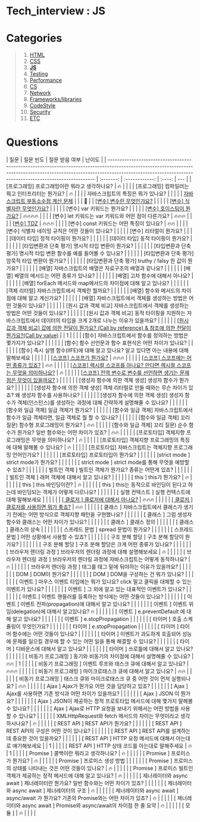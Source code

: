 # Tech_interview : JS

# Categories

> 1. [HTML](https://github.com/Pyotato/tech_interview/tree/HTML)
> 2. [CSS](https://github.com/Pyotato/tech_interview/tree/CSS)
> 3. [**JS**](https://github.com/Pyotato/tech_interview/tree/JS#Questions)
> 4. [Testing](https://github.com/Pyotato/tech_interview/tree/Testing)
> 5. [Performance](https://github.com/Pyotato/tech_interview/tree/Performance)
> 6. [CS](https://github.com/Pyotato/tech_interview/tree/CS)
> 7. [Network](https://github.com/Pyotato/tech_interview/tree/Network)
> 8. [Frameworks/libraries](https://github.com/Pyotato/tech_interview/tree/Frameworks/libraries)
> 9. [CodeStyle](https://github.com/Pyotato/tech_interview/tree/CodeStyle)
> 10. [Security](https://github.com/Pyotato/tech_interview/tree/Security)
> 11. [ETC](https://github.com/Pyotato/tech_interview/tree/ETC)

# Questions

| 질문                                                                                                                                                                                                                                 | 질문 빈도 | 질문 받음 여부 | 난이도 |
| ------------------------------------------------------------------------------------------------------------------------------------------------------------------------------------------------------------------------------------ | :-------: | :------------: | :----: | --- |
| [프로그래밍] 프로그래밍이란 뭐라고 생각하나요?                                                                                                                                                                                       |    🔥     |                |        |
| [프로그래밍] 컴파일러는 뭐고 인터프리터는 뭔가요?                                                                                                                                                                                    |    🔥     |                |        |
| 자바스크립트의 특징은 뭐가 있나요?                                                                                                                                                                                                   |           |                |        |
| [자바스크립트 부동소수점 계산 문제](https://github.com/Pyotato/tech_interview/blob/JS/floatingPoint.md)                                                                                                                              |           |                |   🌟   |
| [[변수] 변수란 무엇인가요?](https://github.com/Pyotato/tech_interview/blob/JS/variable/variables.md#what)                                                                                                                            |           |                |        |
| [[변수] 식별자란 무엇인가요?](https://github.com/Pyotato/tech_interview/blob/JS/variable/variables.md#vs-indentifier%EC%8B%9D%EB%B3%84%EC%9E%90)                                                                                     |           |                |        |
| [변수] var 키워드는 뭔가요?                                                                                                                                                                                                          |           |                |        |
| [[변수] 호이스팅이 뭔가요?](https://github.com/Pyotato/tech_interview/blob/JS/variable/hoisting.md)                                                                                                                                  | 🔥🔥🔥🔥  |                |        |
| [변수] let 키워드는 var 키워드와 어떤 점이 다른가요?                                                                                                                                                                                 |  🔥🔥🔥   |                |        |
| [[변수] TDZ](https://github.com/Pyotato/tech_interview/blob/JS/variable/TDZ.md)                                                                                                                                                      |  🔥🔥🔥   |                |        |
| [변수] const 키워드는 어떤 특징이 있나요?                                                                                                                                                                                            |   🔥🔥    |                |        |
| [변수] 식별자 네이밍 규칙은 어떤 것들이 있나요?                                                                                                                                                                                      |           |                |        |
| [변수] 리터럴이 뭔가요?                                                                                                                                                                                                              |           |                |
| [데이터 타입] 정적 타이핑이 뭔가요?                                                                                                                                                                                                  |           |                |        |     |
| [데이터 타입] 동적 타이핑이 뭔가요?                                                                                                                                                                                                  |           |                |        |     |
| [타입변환과 단축 평가] 명시적 타입 변환이 뭔가요?                                                                                                                                                                                    |           |                |        |     |
| [타입변환과 단축 평가] 명시적 타입 변환 함수를 예를 들어볼 수 있나요?                                                                                                                                                                |           |                |        |     |
| [타입변환과 단축 평가] 암묵적 타입 변환이 뭔가요?                                                                                                                                                                                    |           |                |        |     |
| [타입변환과 단축 평가] truthy / falsy 한 값이 뭔가요?                                                                                                                                                                                |           |                |        |     |
| [배열] 자바스크립트의 배열은 자료구조의 배열과 같나요?                                                                                                                                                                               |           |                |        |     |
| [배열] 배열의 메서드는 어떤 종류가 있나요?                                                                                                                                                                                           |           |                |        |     |
| [배열] 고차 함수에 대해서 아나요?                                                                                                                                                                                                    |           |                |        |     |
| [배열] forEach 메서드와 map메서드의 차이점에 대해 알고 있나요?                                                                                                                                                                       |           |                |        |     |
| [객체 리터럴] 자바스크립트에서 객체란 뭘까요?                                                                                                                                                                                        |           |                |        |     |
| [배열] 함수와 메서드의 차이점에 대해 알고 계신가요?                                                                                                                                                                                  |           |                |        |     |
| [배열] 자바스크립트에서 객체를 생성하는 방법은 어떤 것들이 있나요?                                                                                                                                                                   |           |                |        |     |
| [원시 값과 객체 비교] 자바스크립트에서 객체를 생성하는 방법은 어떤 것들이 있나요?                                                                                                                                                    |           |                |        |     |
| [원시 값과 객체 비교] 동적 타이핑을 지원하는 자바스크립트에서 데이터의 타입을 크게 2개로 나누는 이유가 있을까요?                                                                                                                     |           |                |        |     |
| [[원시 값과 객체 비교] 값에 의한 전달이 뭔가요? (Call by reference) & 참조에 의한 전달이 뭔가요?(Call by value)](https://github.com/Pyotato/tech_interview/blob/JS/primitive_vs_objects/callByRef_Val.md)                            |           |       1        |        |     |
| [함수] 자바스크립트에서 함수를 정의하는 방법은 몇가지가 있나요?                                                                                                                                                                      |           |                |        |     |
| [함수] 함수 선언문과 함수 표현식은 어떤 차이가 있나요?                                                                                                                                                                               |           |                |        |     |
| [함수] 즉시 실행 함수(IIFE)에 대해 알고 있나요? 알고 있다면 아는 내용에 대해 말해보세요                                                                                                                                              |           |                |        |     |
| [[스코프] 스코프가 뭔가요?](https://github.com/Pyotato/tech_interview/blob/JS/scope/definition.md)                                                                                                                                   |  🔥🔥🔥   |                |        |     |
| [[스코프] 스코프에는 어떤 종류가 있죠?](https://github.com/Pyotato/tech_interview/blob/JS/scope/types.md#scope--type)                                                                                                                |   🔥🔥    |                |        |     |
| [[스코프] 렉시컬 스코프를 아나요? 안다면 렉시컬 스코프는 무엇을 의미하나요?](https://github.com/Pyotato/tech_interview/blob/JS/scope/types.md#%EB%A0%89%EC%8B%9C%EC%BB%AC-%EC%8A%A4%EC%BD%94%ED%94%84lexical-scope-cf-dynamic-scope) |    🔥     |                |        |     |
| [[스코프] 전역 변수로 변수를 선언하면 생기는 문제점은 무엇이 있을까요?](https://github.com/Pyotato/tech_interview/blob/JS/scope/types.md#%EC%A0%84%EC%97%AD-%EB%B3%80%EC%88%98-%EB%AC%B8%EC%A0%9C%EC%A0%90) )                        |           |                |        |     |
| [생성자 함수에 의한 객체 생성] 생성자 함수가 뭔가요?                                                                                                                                                                                 |           |                |        |     |
| [생성자 함수에 의한 객체 생성] 객체 리터럴로 만들 때와는 무슨 차이가 있죠? 왜 생성자 함수를 사용하나요?                                                                                                                              |           |                |        |     |
| [생성자 함수에 의한 객체 생성] 생성자 함수가 객체(인스턴스)를 생성하는 과정에 대해 간략하게 설명해줄 수 있나요?                                                                                                                      |           |                |        |     |
| [함수와 일급 객체] 일급 객체가 뭔가요?                                                                                                                                                                                               |           |                |        |     |
| [함수와 일급 객체] 자바스크립트에서 함수가 일급 객체라면, 일급 객체로 뭘 할 수 있나요?                                                                                                                                               |           |                |        |     |
| [함수와 일급 객체] 꼬리 질문) 함수형 프로그래밍이 뭔가요?                                                                                                                                                                            |   🔥🔥    |                |        |     |
| [함수와 일급 객체] 꼬리 질문) 순수 함수가 뭔가요? 일반 함수와는 어떤 차이가 있죠?                                                                                                                                                    |   🔥🔥    |                |        |     |
| [프로토타입] 객체지향 프로그래밍은 무엇을 의미하나요?                                                                                                                                                                                |    🔥     |                |        |     |
| [프로토타입] 객체지향 프로그래밍의 특징에 대해 말해볼 수 있나요?                                                                                                                                                                     |    🔥     |                |        |     |
| [프로토타입] 자바스크립트는 객체지향 프로그래밍 언어인가요?                                                                                                                                                                          |           |                |        |     |
| [프로토타입] 프로토타입이 뭔가요?                                                                                                                                                                                                    |           |                |        |     |
| [strict mode ] strict mode가 뭔가요?                                                                                                                                                                                                 |           |                |        |     |
| [ strict mode ] strict mode를 통해 무엇을 예방할 수 있죠?                                                                                                                                                                            |           |                |        |     |
| [ 빌트인 객체 ] 빌트인 객체가 뭔가요? 종류는 어떤게 있죠?                                                                                                                                                                            |           |                |        |     |
| [ 빌트인 객체 ] 래퍼 객체에 대해서 알고 있나요?                                                                                                                                                                                      |           |                |        |     |
| [ this ] this가 뭔가요?                                                                                                                                                                                                              |    🔥     |                |        |     |
| [ this ] this 바인딩이란?                                                                                                                                                                                                            |    🔥     |                |        |     |
| [ this ] this는 동적으로 바인딩이 된다고 하는데 바인딩되는 객체가 어떻게 다르나요?                                                                                                                                                   |           |                |        |     |
| [ 실행 컨텍스트 ] 실행 컨텍스트에 대해 말해보세요                                                                                                                                                                                    |           |                |        |     |
| [[ 클로저 ] 클로저에 대해서 아나요?](https://github.com/Pyotato/tech_interview/blob/JS/closure/definition.md)                                                                                                                        |  🔥🔥🔥   |                |        |     |
| [[ 클로저 ] 클로저를 사용하면 뭐가 좋죠?](https://github.com/Pyotato/tech_interview/blob/JS/closure/pros_cons.md)                                                                                                                    |   🔥🔥    |                |        |     |
| [ 클래스 ] 자바스크립트에서 클래스가 생기기 전에는 어떤 방식으로 객체지향 패턴을 구현했나요?                                                                                                                                         |           |                |        |     |
| [ 클래스 ] 그럼 생성자 함수와 클래스는 어떤 차이가 있나요?                                                                                                                                                                           |           |                |        |     |
| [ 클래스 ] 클래스 정의                                                                                                                                                                                                               |           |                |        |     |
| [ 클래스 ] 클래스의 상속                                                                                                                                                                                                             |           |                |        |     |
| [ 스프레드 문법 ] spread 문법이 뭔가요?                                                                                                                                                                                              |           |                |        |     |
| [ 스프레드 문법 ] 어떤 상황에서 사용할 수 있죠?                                                                                                                                                                                      |           |                |        |     |
| [ 구조 분해 할당 ] 구조 분해 할당이 뭔가요?                                                                                                                                                                                          |           |                |        |     |
| [ 구조 분해 할당 ] 구조 분해 할당은 크게 어떤 종류가 있나요?                                                                                                                                                                         |           |                |        |     |
| [ 브라우저 렌더링 과정 ] 브라우저의 렌더링 과정에 대해 설명해보세요                                                                                                                                                                  |    🔥     |                |        |     |
| [ 브라우저 렌더링 과정 ] 브라우저의 렌더링 과정에 자바스크립트는 어떻게 동작하나요?                                                                                                                                                  |    🔥     |                |        |     |
| [ 브라우저 렌더링 과정 ] <script></script> 태그를 <body></body> 태그 밑에 둬야하는 이유가 있을까요?                                                                                                                                  |           |                |        |     |
| [ DOM ] DOM이 뭔가요?                                                                                                                                                                                                                |           |                |        |     |
| [ DOM ] DOM을 구성하는 건 뭐가 있나요?                                                                                                                                                                                               |           |                |        |     |
| [ 이벤트 ] 마우스 이벤트 타입에는 뭐가 있나요? click 말고 클릭을 대체할 수 있는 이벤트가 있나요?                                                                                                                                     |           |                |        |     |
| [ 이벤트 ] 그 외에 알고 있는 대표적인 이벤트가 있나요?                                                                                                                                                                               |           |                |        |     |
| [ 이벤트 ] 이벤트 핸들러를 등록하는 방식에는 어떤 것들이 있나요?                                                                                                                                                                     |           |                |        |     |
| [ 이벤트 ] 이벤트 전파(propagation)에 대해서 알고 있나요?                                                                                                                                                                            |           |                |        |     |
| [ 이벤트 ] 이벤트 위임(delegation)에 대해서 알고있나요? 🔥                                                                                                                                                                           |           |                |        |     |
| [ 이벤트 ] e.preventDefault 에 대해 알고 있나요?                                                                                                                                                                                     |           |                |        |     |
| [ 이벤트 ] e.stopPropagation                                                                                                                                                                                                         |           |                |        |     |
| [ 타이머 ] 호출 스케쥴링이 무엇인가요?                                                                                                                                                                                               |           |                |        |     |
| [ 타이머 ] e.stopPropagation                                                                                                                                                                                                         |           |                |        |     |
| [ 타이머 ] 타이머 함수에는 어떤 것들이 있나요?                                                                                                                                                                                       |           |                |        |     |
| [ 타이머 ] 이벤트가 과도하게 호출되어 성능에 문제를 일으킬 경우에 할 수 있는 어떤 일을 통해 해결할 수 있나요?                                                                                                                        |           |                |        |     |
| [ 타이머 ] 디바운스에 대해서 알고 있나요?                                                                                                                                                                                            |           |                |        |     |
| [ 타이머 ] 쓰로틀에 대해서 알고 있나요?                                                                                                                                                                                              |           |                |        |     |
| [ 비동기 프로그래밍 ] 동기와 비동기의 차이점에 대해서 설명해줄 수 있나요?                                                                                                                                                            |   🔥🔥    |       1        |        |     |
| [ 비동기 프로그래밍 ] 이벤트 루프와 태스크 큐에 대해서 알고 있나요?                                                                                                                                                                  |  🔥🔥🔥   |                |        |     |
| [ 비동기 프로그래밍 ] 마이크로태스크 큐에 대해서 알고 있나요?                                                                                                                                                                        |   🔥🔥    |                |        |     |
| [ 비동기 프로그래밍 ] 태스크 큐와 마이크로태스크 큐 중 어떤 것이 먼저 실행되나요?                                                                                                                                                    |   🔥🔥    |                |        |     |
| [ Ajax ] Ajax가 뭔가요 어떤 것을 담당하고 있죠?                                                                                                                                                                                      |           |                |        |     |
| [ Ajax ] Ajax를 사용하면 기존 방식과 어떤 차이가 있을까요?                                                                                                                                                                           |           |                |        |     |
| [ Ajax ] JSON 이 뭔가요?                                                                                                                                                                                                             |           |                |        |     |
| [ Ajax ] JSON이 제공하는 정적 프로토타입 메서드에 대해 몇가지 말해볼 수 있나요?                                                                                                                                                      |           |                |        |     |
| [ Ajax ] Ajax로 HTTP 요청을 보내기 위해서는 어떤 방법을 사용할 수 있나요?                                                                                                                                                            |           |                |        |     |
| XMLHttpRequest와 fetch 메서드의 차이는 무엇이라고 생각하시나요?                                                                                                                                                                      |    🔥     |                |        |     |
| [ REST API ] REST API가 뭔가요?                                                                                                                                                                                                      |           |                |        |     |
| [ REST API ] REST API의 구성은 어떤 것이 있나요?                                                                                                                                                                                     |           |                |        |     |
| [ REST API ] REST API를 설계하는데 중요한 것이 있을까요?                                                                                                                                                                             |           |                |        |     |
| [ REST API ] HTTP 요청 메서드에 대해서 아는대로 얘기해보세요                                                                                                                                                                         |           |       1        |        |     |
| [ REST API ] HTTP 상태 코드를 아는대로 말해주세요                                                                                                                                                                                    |    🔥     |       1        |        |     |
| [ Promise ] 콜백이란 뭐라고 생각하나요?                                                                                                                                                                                              |    🔥     |                |        |     |
| [ Promise ] 프로미스가 뭔가요?                                                                                                                                                                                                       |    🔥     |                |        |     |
| [ Promise ] 프로미스 생성 방법                                                                                                                                                                                                       |           |                |        |     |
| [ Promise ] 프로미스의 상태를 나타내는 것은 어떤 것들이 있나요?                                                                                                                                                                      |    🔥     |                |        |     |
| [ Promise ] 프로미스 빌트인 객체가 제공하는 정적 메서드에 대해 알고 있나요?                                                                                                                                                          |    🔥     |                |        |     |
| [ 제너레이터와 async await ] 제너레이터란 뭔가요? 일반 함수와는 어떤 차이가 있죠?                                                                                                                                                    |           |                |        |     |
| [ 제너레이터와 async await ] 제너레이터의 구조                                                                                                                                                                                       |    🔥     |                |        |     |
| [ 제너레이터와 async await ] async/await 가 뭔가요? 기존의 Promise와는 어떤 차이가 있죠?                                                                                                                                             |    🔥     |                |        |     |
| [ 제너레이터와 async await ] Promise와 async/await의 차이점 한 줄 요약                                                                                                                                                               |    🔥     |                |        |     |
| [ 모듈 ]                                                                                                                                                                                                                             |    🔥     |                |        |     |
